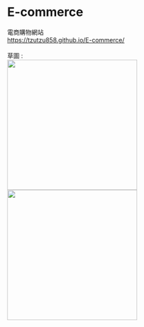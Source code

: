 # E-commerce
電商購物網站<br />
https://tzutzu858.github.io/E-commerce/<br />
<br />
草圖 :<br />
<img src="https://github.com/tzutzu858/E-commerce/blob/master/diagram/index.jpg?raw=true" width="300" >
<img src="https://github.com/tzutzu858/E-commerce/blob/master/diagram/sign_up%E9%A0%81%E9%9D%A2.jpg?raw=true" width="300" >
